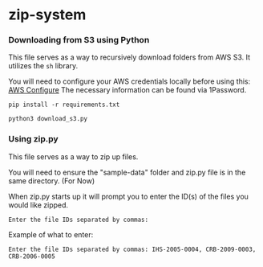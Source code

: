 # zip-system

### Downloading from S3 using Python

This file serves as a way to recursively download folders from AWS S3. It utilizes the `sh` library.

You will need to configure your AWS credentials locally before using this:
[AWS Configure](https://repost.aws/knowledge-center/s3-locate-credentials-error)
The necessary information can be found via 1Password. 

```
pip install -r requirements.txt
```

```
python3 download_s3.py
```

### Using zip.py

This file serves as a way to zip up files.

You will need to ensure the "sample-data" folder and zip.py file is in the same directory. (For Now)

When zip.py starts up it will prompt you to enter the ID(s) of the files you would like zipped.

```
Enter the file IDs separated by commas:
```
Example of what to enter:
```
Enter the file IDs separated by commas: IHS-2005-0004, CRB-2009-0003, CRB-2006-0005
```
